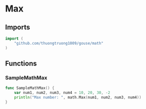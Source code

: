# Max

## Imports

```go
import (
	"github.com/thuongtruong1009/gouse/math"
)
```
## Functions


### SampleMathMax

```go
func SampleMathMax() {
	var num1, num2, num3, num4 = 10, 20, 30, -2
	println("Max number: ", math.Max(num1, num2, num3, num4))
}
```
